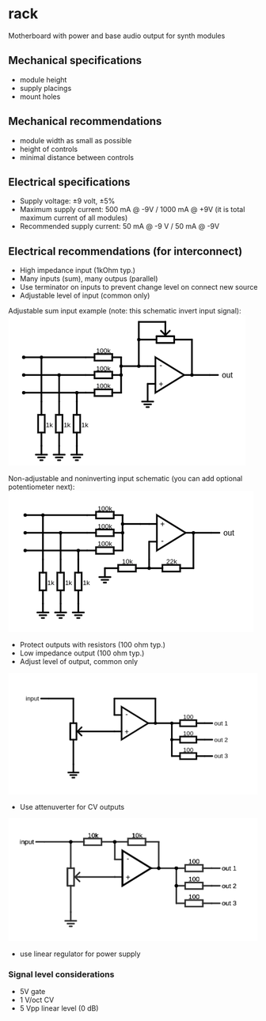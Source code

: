# rack
Motherboard with power and base audio output for synth modules

## Mechanical specifications

* module height
* supply placings
* mount holes

## Mechanical recommendations

* module width as small as possible
* height of controls
* minimal distance between controls

## Electrical specifications

* Supply voltage: ±9 volt, ±5%
* Maximum supply current: 500 mA @ -9V / 1000 mA @ +9V (it is total maximum current of all modules)
* Recommended supply current: 50 mA @ -9 V / 50 mA @ -9V

## Electrical recommendations (for interconnect)

* High impedance input (1kOhm typ.)
* Many inputs (sum), many outpus (parallel)
* Use terminator on inputs to prevent change level on connect new source
* Adjustable level of input (common only)

Adjustable sum input example (note: this schematic invert input signal):
![input example](spec/input.png)

Non-adjustable and noninverting input schematic (you can add optional potentiometer next):
![input example](spec/input_noninv.png)

* Protect outputs with resistors (100 ohm typ.)
* Low impedance output (100 ohm typ.)
* Adjust level of output, common only

![input example](spec/attenuator.png)

* Use attenuverter for CV outputs

![input example](spec/attenuverter_output.png)

* use linear regulator for power supply

### Signal level considerations
* 5V gate
* 1 V/oct CV
* 5 Vpp linear level (0 dB)
